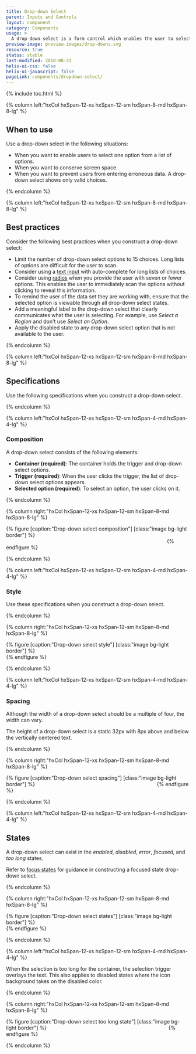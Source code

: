 ```yaml
---
title: Drop-down Select
parent: Inputs and Controls
layout: component
category: Components
usage: >
  A drop-down select is a form control which enables the user to select one value from a list. When the drop-down select is inactive, it displays a single value. When the drop-down select is activated by the user, it displays a list of values from which the user can choose.
preview-image: preview-images/drop-downs.svg
resource: true
status: stable
last-modified: 2018-08-21
helix-ui-css: false
helix-ui-javascript: false
pageLink: components/dropdown-select/
---
```


{% include toc.html %}

<section class="static-section" markdown="1">

<div class="hxRow"  markdown="1">

{% column left:"hxCol hxSpan-12-xs hxSpan-12-sm hxSpan-8-md hxSpan-8-lg" %}

## When to use

Use a drop-down select in the following situations:

- When you want to enable users to select one option from a list of options.
- When you want to conserve screen space.
- When you want to prevent users from entering erroneous data. A drop-down select shows only valid choices.

{% endcolumn %}

</div>

</section>

<section class="static-section" markdown="1">

<div class="hxRow"  markdown="1">

{% column left:"hxCol hxSpan-12-xs hxSpan-12-sm hxSpan-8-md hxSpan-8-lg" %}

## Best practices

Consider the following best practices when you construct a drop-down select:

- Limit the number of drop-down select options to 15 choices. Long lists of options are difficult for the user to scan.
- Consider using a [text input]({{site.baseurl}}/components/text-input.html) with auto-complete for long lists of choices.
- Consider using [radios]({{site.baseurl}}/components/radio-buttons.html) when you provide the user with seven or fewer options. This enables the user to immediately scan the options without clicking to reveal this information.
- To remind the user of the data set they are working with, ensure that the selected option is viewable through all drop-down select states.
- Add a meaningful label to the drop-down select that clearly communicates what the user is selecting. For example, use *Select a Region* and don't use *Select an Option*.
- Apply the disabled state to any drop-down select option that is not available to the user.

{% endcolumn %}

</div>

</section>

<section class="static-section" markdown="1">

<div class="hxRow"  markdown="1">

{% column left:"hxCol hxSpan-12-xs hxSpan-12-sm hxSpan-8-md hxSpan-8-lg" %}

## Specifications

Use the following specifications when you construct a drop-down select.

{% endcolumn %}

</div>

</section>

<section class="static-section" markdown="1">

<div class="hxRow"  markdown="1">

{% column left:"hxCol hxSpan-12-xs hxSpan-12-sm hxSpan-4-md hxSpan-4-lg" %}

### Composition

A drop-down select consists of the following elements:

- **Container (required)**: The container holds the trigger and drop-down select options.
- **Trigger (required)**: When the user clicks the trigger, the list of drop-down select options appears.
- **Selected option (required)**: To select an option, the user clicks on it.

{% endcolumn %}

{% column right:"hxCol hxSpan-12-xs hxSpan-12-sm hxSpan-8-md hxSpan-8-lg" %}

{% figure [caption:"Drop-down select composition"] [class:"image bg-light border"] %}
<embed src="{{site.url}}/assets/images/components/inputs-and-controls/drop-down-select/drop-down-select-composition.png" width="437"/>
{% endfigure %}

{% endcolumn %}

</div>

</section>

<section class="static-section" markdown="1">

<div class="hxRow"  markdown="1">

{% column left:"hxCol hxSpan-12-xs hxSpan-12-sm hxSpan-4-md hxSpan-4-lg" %}

### Style

Use these specifications when you construct a drop-down select.

{% endcolumn %}

{% column right:"hxCol hxSpan-12-xs hxSpan-12-sm hxSpan-8-md hxSpan-8-lg" %}

{% figure [caption:"Drop-down select style"] [class:"image bg-light border"] %}
<embed src="{{site.url}}/assets/images/components/inputs-and-controls/drop-down-select/drop-down-select-style.png" width="580"/>
{% endfigure %}

{% endcolumn %}

</div>

</section>

<section class="static-section" markdown="1">

<div class="hxRow"  markdown="1">

{% column left:"hxCol hxSpan-12-xs hxSpan-12-sm hxSpan-4-md hxSpan-4-lg" %}

### Spacing

Although the width of a drop-down select should be a multiple of four, the width can vary.

The height of a drop-down select is a static 32px with 8px above and below the vertically centered text.

{% endcolumn %}

{% column right:"hxCol hxSpan-12-xs hxSpan-12-sm hxSpan-8-md hxSpan-8-lg" %}

{% figure [caption:"Drop-down select spacing"] [class:"image bg-light border"] %}
<embed src="{{site.url}}/assets/images/components/inputs-and-controls/drop-down-select/drop-down-select-spacing.png" width="326"/>
{% endfigure %}

{% endcolumn %}

</div>

</section>

<section class="static-section" markdown="1">

<div class="hxRow"  markdown="1">

{% column left:"hxCol hxSpan-12-xs hxSpan-12-sm hxSpan-4-md hxSpan-4-lg" %}

## States

A drop-down select can exist in the *enabled*, *disabled*, *error*, *focused*, and *too long* states.

Refer to [focus states]({{site.baseurl}}/style/focus-states.html) for guidance in constructing a focused state drop-down select.

{% endcolumn %}

{% column right:"hxCol hxSpan-12-xs hxSpan-12-sm hxSpan-8-md hxSpan-8-lg" %}

{% figure [caption:"Drop-down select states"] [class:"image bg-light border"] %}
<embed src="{{site.url}}/assets/images/components/inputs-and-controls/drop-down-select/drop-down-select-states.png" width="527"/>
{% endfigure %}

{% endcolumn %}

</div>

</section>

<section class="static-section" markdown="1">

<div class="hxRow"  markdown="1">

{% column left:"hxCol hxSpan-12-xs hxSpan-12-sm hxSpan-4-md hxSpan-4-lg" %}

When the selection is too long for the container, the selection trigger overlays the text. This also applies to disabled states where the icon background takes on the disabled color.

{% endcolumn %}

{% column right:"hxCol hxSpan-12-xs hxSpan-12-sm hxSpan-8-md hxSpan-8-lg" %}

{% figure [caption:"Drop-down select too long state"] [class:"image bg-light border"] %}
<embed src="{{site.url}}/assets/images/components/inputs-and-controls/drop-down-select/drop-down-select-states-toomany.png" width="326"/>
{% endfigure %}

{% endcolumn %}

</div>

</section>
